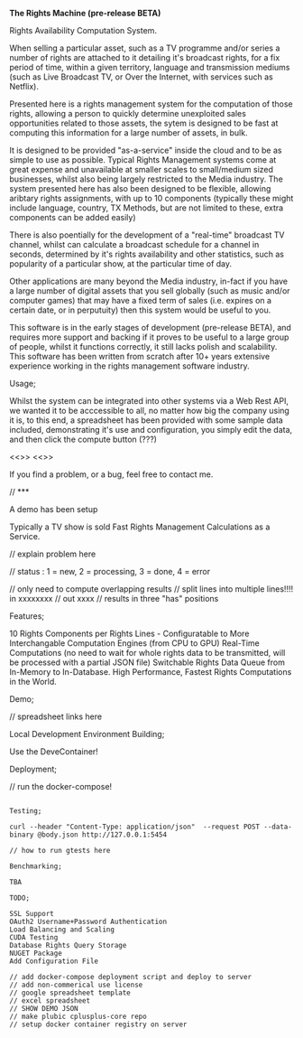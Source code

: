 <b>The Rights Machine (pre-release BETA)</b>

Rights Availability Computation System.

When selling a particular asset, such as a TV programme and/or series a number of rights are attached to it detailing it's broadcast rights, for a fix period of time, within a given territory, language and transmission mediums (such as Live Broadcast TV, or Over the Internet, with services such as Netflix).

Presented here is a rights management system for the computation of those rights, allowing a person to quickly determine unexploited sales opportunities related to those assets, the sytem is designed to be fast at computing this information for a large number of assets, in bulk.

It is designed to be provided "as-a-service" inside the cloud and to be as simple to use as possible.  Typical Rights Management systems come at great expense and unavailable at smaller scales to small/medium sized businesses, whilst also being largely restricted to the Media industry.  The system presented here has also been designed to be flexible, allowing aribtary rights assignments, with up to 10 components (typically these might include language, country, TX Methods, but are not limited to these, extra components can be added easily)

There is also poentially for the development of a "real-time" broadcast TV channel, whilst can calculate a broadcast schedule for a channel in seconds, determined by it's rights availability and other statistics, such as popularity of a particular show, at the particular time of day.

Other applications are many beyond the Media industry, in-fact if you have a large number of digital assets that you sell globally (such as music and/or computer games) that may have a fixed term of sales (i.e. expires on a certain date, or in perputuity) then this system would be useful to you.

This software is in the early stages of development (pre-release BETA), and requires more support and backing if it proves to be useful to a large group of people, whilst it functions correctly, it still lacks polish and scalability.  This software has been written from scratch after 10+ years extensive experience working in the rights management software industry.

Usage;

Whilst the system can be integrated into other systems via a Web Rest API, we wanted it to be acccessible to all, no matter how big the company using it is, to this end, a spreadsheet has been provided with some sample data included, demonstrating it's use and configuration, you simply edit the data, and then click the compute button (???)

<<<google sheets link>>>
<<<excel link>>>



If you find a problem, or a bug, feel free to contact me.

// ***

A demo has been setup

Typically a TV show is sold 
Fast Rights Management Calculations as a Service.

// explain problem here

// status : 1 = new, 2 = processing, 3 = done, 4 = error

// only need to compute overlapping results
// split lines into multiple lines!!!!   in xxxxxxxx
//                                   out     xxxx
// results in three "has" positions


Features;

10 Rights Components per Rights Lines - Configuratable to More
Interchangable Computation Engines (from CPU to GPU)
Real-Time Computations (no need to wait for whole rights data to be transmitted, will be processed with a partial JSON file)
Switchable Rights Data Queue from In-Memory to In-Database.
High Performance, Fastest Rights Computations in the World.

Demo;

// spreadsheet links here

Local Development Environment Building;

Use the DeveContainer!

Deployment;

// run the docker-compose!

```docker-compose up -d

Testing;

curl --header "Content-Type: application/json"  --request POST --data-binary @body.json http://127.0.0.1:5454

// how to run gtests here

Benchmarking;

TBA

TODO;

SSL Support 
OAuth2 Username+Password Authentication
Load Balancing and Scaling
CUDA Testing
Database Rights Query Storage
NUGET Package
Add Configuration File

// add docker-compose deployment script and deploy to server
// add non-commerical use license
// google spreadsheet template
// excel spreadsheet
// SHOW DEMO JSON
// make plubic cplusplus-core repo
// setup docker container registry on server